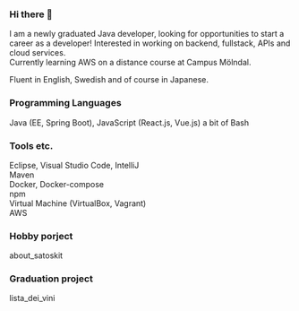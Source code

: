 ### Hi there 👋

I am a newly graduated Java developer, looking for opportunities to start a career as a developer! Interested in working on backend, fullstack, APIs and cloud services.  
Currently learning AWS on a distance course at Campus Mölndal.

Fluent in English, Swedish and of course in Japanese.

### Programming Languages
Java (EE, Spring Boot), JavaScript (React.js, Vue.js)
a bit of Bash

### Tools etc.
Eclipse, Visual Studio Code, IntelliJ  
Maven  
Docker, Docker-compose  
npm  
Virtual Machine (VirtualBox, Vagrant)  
AWS  


### Hobby porject
about_satoskit

### Graduation project
lista_dei_vini



<!--
**satoskit/satoskit** is a ✨ _special_ ✨ repository because its `README.md` (this file) appears on your GitHub profile.

Here are some ideas to get you started:

- 🔭 I’m currently working on ...
- 🌱 I’m currently learning ...
- 👯 I’m looking to collaborate on ...
- 🤔 I’m looking for help with ...
- 💬 Ask me about ...
- 📫 How to reach me: ...
- 😄 Pronouns: ...
- ⚡ Fun fact: ...
-->
